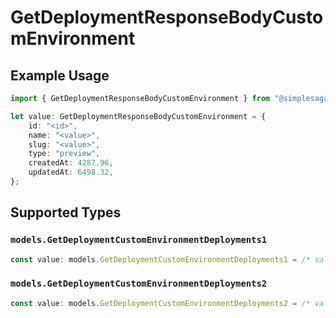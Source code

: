# GetDeploymentResponseBodyCustomEnvironment

## Example Usage

```typescript
import { GetDeploymentResponseBodyCustomEnvironment } from "@simplesagar/vercel/models/getdeploymentop.js";

let value: GetDeploymentResponseBodyCustomEnvironment = {
    id: "<id>",
    name: "<value>",
    slug: "<value>",
    type: "preview",
    createdAt: 4287.96,
    updatedAt: 6498.32,
};
```

## Supported Types

### `models.GetDeploymentCustomEnvironmentDeployments1`

```typescript
const value: models.GetDeploymentCustomEnvironmentDeployments1 = /* values here */
```

### `models.GetDeploymentCustomEnvironmentDeployments2`

```typescript
const value: models.GetDeploymentCustomEnvironmentDeployments2 = /* values here */
```

